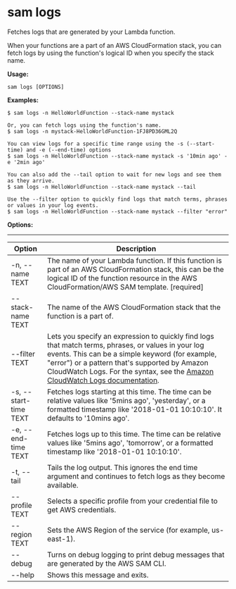 # sam logs<a name="sam-cli-command-reference-sam-logs"></a>

Fetches logs that are generated by your Lambda function\.

When your functions are a part of an AWS CloudFormation stack, you can fetch logs by using the function's logical ID when you specify the stack name\.

**Usage:**

```
sam logs [OPTIONS]
```

**Examples:**

```
$ sam logs -n HelloWorldFunction --stack-name mystack

Or, you can fetch logs using the function's name.
$ sam logs -n mystack-HelloWorldFunction-1FJ8PD36GML2Q

You can view logs for a specific time range using the -s (--start-time) and -e (--end-time) options
$ sam logs -n HelloWorldFunction --stack-name mystack -s '10min ago' -e '2min ago'

You can also add the --tail option to wait for new logs and see them as they arrive.
$ sam logs -n HelloWorldFunction --stack-name mystack --tail

Use the --filter option to quickly find logs that match terms, phrases or values in your log events.
$ sam logs -n HelloWorldFunction --stack-name mystack --filter "error"
```

**Options:**


****  

| Option | Description | 
| --- | --- | 
| \-n, \-\-name TEXT | The name of your Lambda function\. If this function is part of an AWS CloudFormation stack, this can be the logical ID of the function resource in the AWS CloudFormation/AWS SAM template\. \[required\] | 
| \-\-stack\-name TEXT | The name of the AWS CloudFormation stack that the function is a part of\. | 
| \-\-filter TEXT | Lets you specify an expression to quickly find logs that match terms, phrases, or values in your log events\. This can be a simple keyword \(for example, "error"\) or a pattern that's supported by Amazon CloudWatch Logs\. For the syntax, see the [Amazon CloudWatch Logs documentation](https://docs.aws.amazon.com/AmazonCloudWatch/latest/logs/FilterAndPatternSyntax.html)\. | 
| \-s, \-\-start\-time TEXT | Fetches logs starting at this time\. The time can be relative values like '5mins ago', 'yesterday', or a formatted timestamp like '2018\-01\-01 10:10:10'\. It defaults to '10mins ago'\. | 
| \-e, \-\-end\-time TEXT | Fetches logs up to this time\. The time can be relative values like '5mins ago', 'tomorrow', or a formatted timestamp like '2018\-01\-01 10:10:10'\. | 
| \-t, \-\-tail | Tails the log output\. This ignores the end time argument and continues to fetch logs as they become available\. | 
| \-\-profile TEXT | Selects a specific profile from your credential file to get AWS credentials\. | 
|  \-\-region TEXT | Sets the AWS Region of the service \(for example, us\-east\-1\)\. | 
| \-\-debug | Turns on debug logging to print debug messages that are generated by the AWS SAM CLI\. | 
| \-\-help | Shows this message and exits\. | 